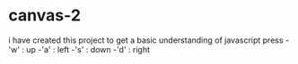 # canvas-2 
i have created this project to get a basic understanding of javascript
press -'w' : up
      -'a' : left
      -'s' : down
      -'d' : right

